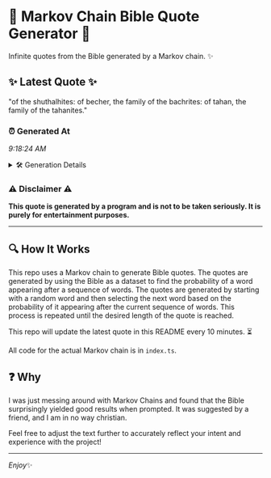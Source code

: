 # 📖 Markov Chain Bible Quote Generator 📖

Infinite quotes from the Bible generated by a Markov chain. ✨

## ✨ Latest Quote ✨
"of the shuthalhites: of becher, the family of the bachrites: of tahan, the family of the tahanites."

### ⏰ Generated At
*9:18:24 AM*

<details>
    <summary>🛠️ Generation Details</summary>
    <p>
        <strong>🌱 Seed:</strong> of<br>
        <strong>🔄 Iterations:</strong> 16<br>
        <strong>📜 Context History:</strong><br>[ of ]: the<br>[ of, the ]: shuthalhites:<br>[ of, the, shuthalhites: ]: of<br>[ of, the, shuthalhites:, of ]: becher,<br>[ of, the, shuthalhites:, of, becher, ]: the<br>[ of, the, shuthalhites:, of, becher,, the ]: family<br>[ the, shuthalhites:, of, becher,, the, family ]: of<br>[ shuthalhites:, of, becher,, the, family, of ]: the<br>[ of, becher,, the, family, of, the ]: bachrites:<br>[ becher,, the, family, of, the, bachrites: ]: of<br>[ the, family, of, the, bachrites:, of ]: tahan,<br>[ family, of, the, bachrites:, of, tahan, ]: the<br>[ of, the, bachrites:, of, tahan,, the ]: family<br>[ the, bachrites:, of, tahan,, the, family ]: of<br>[ bachrites:, of, tahan,, the, family, of ]: the<br>[ of, tahan,, the, family, of, the ]: tahanites.<br>
    </p>
</details>

### ⚠️ Disclaimer ⚠️
**This quote is generated by a program and is not to be taken seriously. It is purely for entertainment purposes.**

---

## 🔍 How It Works

This repo uses a Markov chain to generate Bible quotes. The quotes are generated by using the Bible as a dataset to find the probability of a word appearing after a sequence of words. The quotes are generated by starting with a random word and then selecting the next word based on the probability of it appearing after the current sequence of words. This process is repeated until the desired length of the quote is reached.

This repo will update the latest quote in this README every 10 minutes. ⏳

All code for the actual Markov chain is in `index.ts`.

## ❓ Why

I was just messing around with Markov Chains and found that the Bible surprisingly yielded good results when prompted. 
It was suggested by a friend, and I am in no way christian.

Feel free to adjust the text further to accurately reflect your intent and experience with the project!

---

*Enjoy*✨
